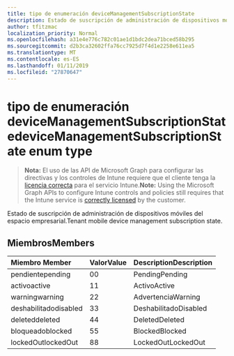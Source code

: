 ```yaml
---
title: tipo de enumeración deviceManagementSubscriptionState
description: Estado de suscripción de administración de dispositivos móviles del espacio empresarial.
author: tfitzmac
localization_priority: Normal
ms.openlocfilehash: a31e4e776c782c01ae1d1bdc2dea71bced58b295
ms.sourcegitcommit: d2b3ca32602ffa76cc7925d7f4d1e2258e611ea5
ms.translationtype: MT
ms.contentlocale: es-ES
ms.lasthandoff: 01/11/2019
ms.locfileid: "27870647"
---
```

# <a name="devicemanagementsubscriptionstate-enum-type"></a><span data-ttu-id="3275a-103">tipo de enumeración deviceManagementSubscriptionState</span><span class="sxs-lookup"><span data-stu-id="3275a-103">deviceManagementSubscriptionState enum type</span></span>

> <span data-ttu-id="3275a-104">**Nota:** El uso de las API de Microsoft Graph para configurar las directivas y los controles de Intune requiere que el cliente tenga la [licencia correcta](https://go.microsoft.com/fwlink/?linkid=839381) para el servicio Intune.</span><span class="sxs-lookup"><span data-stu-id="3275a-104">**Note:** Using the Microsoft Graph APIs to configure Intune controls and policies still requires that the Intune service is [correctly licensed](https://go.microsoft.com/fwlink/?linkid=839381) by the customer.</span></span>

<span data-ttu-id="3275a-105">Estado de suscripción de administración de dispositivos móviles del espacio empresarial.</span><span class="sxs-lookup"><span data-stu-id="3275a-105">Tenant mobile device management subscription state.</span></span>
## <a name="members"></a><span data-ttu-id="3275a-106">Miembros</span><span class="sxs-lookup"><span data-stu-id="3275a-106">Members</span></span>
|<span data-ttu-id="3275a-107">Miembro	</span><span class="sxs-lookup"><span data-stu-id="3275a-107">Member</span></span>|<span data-ttu-id="3275a-108">Valor</span><span class="sxs-lookup"><span data-stu-id="3275a-108">Value</span></span>|<span data-ttu-id="3275a-109">Description</span><span class="sxs-lookup"><span data-stu-id="3275a-109">Description</span></span>|
|:---|:---|:---|
|<span data-ttu-id="3275a-110">pendiente</span><span class="sxs-lookup"><span data-stu-id="3275a-110">pending</span></span>|<span data-ttu-id="3275a-111">0</span><span class="sxs-lookup"><span data-stu-id="3275a-111">0</span></span>|<span data-ttu-id="3275a-112">Pending</span><span class="sxs-lookup"><span data-stu-id="3275a-112">Pending</span></span>|
|<span data-ttu-id="3275a-113">activo</span><span class="sxs-lookup"><span data-stu-id="3275a-113">active</span></span>|<span data-ttu-id="3275a-114">1</span><span class="sxs-lookup"><span data-stu-id="3275a-114">1</span></span>|<span data-ttu-id="3275a-115">Activo</span><span class="sxs-lookup"><span data-stu-id="3275a-115">Active</span></span>|
|<span data-ttu-id="3275a-116">warning</span><span class="sxs-lookup"><span data-stu-id="3275a-116">warning</span></span>|<span data-ttu-id="3275a-117">2</span><span class="sxs-lookup"><span data-stu-id="3275a-117">2</span></span>|<span data-ttu-id="3275a-118">Advertencia</span><span class="sxs-lookup"><span data-stu-id="3275a-118">Warning</span></span>|
|<span data-ttu-id="3275a-119">deshabilitado</span><span class="sxs-lookup"><span data-stu-id="3275a-119">disabled</span></span>|<span data-ttu-id="3275a-120">3</span><span class="sxs-lookup"><span data-stu-id="3275a-120">3</span></span>|<span data-ttu-id="3275a-121">Deshabilitado</span><span class="sxs-lookup"><span data-stu-id="3275a-121">Disabled</span></span>|
|<span data-ttu-id="3275a-122">deleted</span><span class="sxs-lookup"><span data-stu-id="3275a-122">deleted</span></span>|<span data-ttu-id="3275a-123">4</span><span class="sxs-lookup"><span data-stu-id="3275a-123">4</span></span>|<span data-ttu-id="3275a-124">Deleted</span><span class="sxs-lookup"><span data-stu-id="3275a-124">Deleted</span></span>|
|<span data-ttu-id="3275a-125">bloqueado</span><span class="sxs-lookup"><span data-stu-id="3275a-125">blocked</span></span>|<span data-ttu-id="3275a-126">5</span><span class="sxs-lookup"><span data-stu-id="3275a-126">5</span></span>|<span data-ttu-id="3275a-127">Blocked</span><span class="sxs-lookup"><span data-stu-id="3275a-127">Blocked</span></span>|
|<span data-ttu-id="3275a-128">lockedOut</span><span class="sxs-lookup"><span data-stu-id="3275a-128">lockedOut</span></span>|<span data-ttu-id="3275a-129">8</span><span class="sxs-lookup"><span data-stu-id="3275a-129">8</span></span>|<span data-ttu-id="3275a-130">LockedOut</span><span class="sxs-lookup"><span data-stu-id="3275a-130">LockedOut</span></span>|



